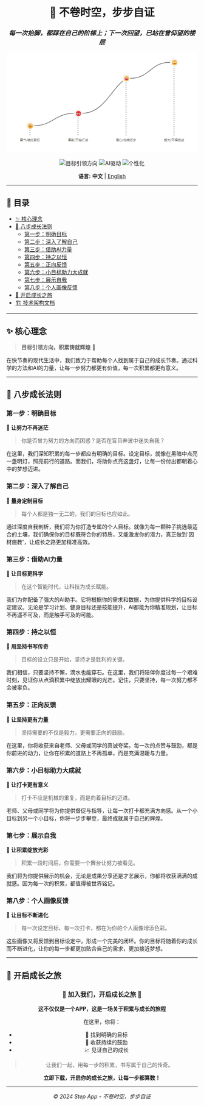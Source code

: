 <div align="center">

# 🚀 不卷时空，步步自证

### *每一次抬脚，都踩在自己的阶梯上；下一次回望，已站在曾仰望的楼层*

![Step](step.png)

![目标引领方向](https://img.shields.io/badge/目标引领方向-积累铸就辉煌-brightgreen)
![AI驱动](https://img.shields.io/badge/AI-驱动成长-blue)
![个性化](https://img.shields.io/badge/个性化-定制目标-orange)

**语言:** **中文** | [English](README_en.md)

</div>

---

## 📖 目录

- [✨ 核心理念](#-核心理念)
- [🎯 八步成长法则](#-八步成长法则)
  - [第一步：明确目标](#第一步明确目标)
  - [第二步：深入了解自己](#第二步深入了解自己)
  - [第三步：借助AI力量](#第三步借助ai力量)
  - [第四步：持之以恒](#第四步持之以恒)
  - [第五步：正向反馈](#第五步正向反馈)
  - [第六步：小目标助力大成就](#第六步小目标助力大成就)
  - [第七步：展示自我](#第七步展示自我)
  - [第八步：个人画像反馈](#第八步个人画像反馈)
- [🎊 开启成长之旅](#-开启成长之旅)
- [🏗️ 技术架构文档](framework.md)

---

## ✨ 核心理念

> **目标引领方向，积累铸就辉煌** 🌟

在快节奏的现代生活中，我们致力于帮助每个人找到属于自己的成长节奏。通过科学的方法和AI的力量，让每一步努力都更有价值，每一次积累都更有意义。

---

## 🎯 八步成长法则

### 第一步：明确目标
**🌟 让努力不再迷茫**

<blockquote>
你是否曾为努力的方向而困惑？是否在盲目奔波中迷失自我？
</blockquote>

在这里，我们深知积累的每一步都应有明确的目标。设定目标，就像在黑暗中点亮一盏明灯，照亮前行的道路。而我们，将助你点亮这盏灯，让每一份付出都朝着心中的梦想迈进。

### 第二步：深入了解自己
**🌟 量身定制目标**

<blockquote>
每个人都是独一无二的，我们的目标也应如此。
</blockquote>

通过深度自我剖析，我们将为你打造专属的个人目标。就像为每一颗种子挑选最适合的土壤，我们确保你的目标既符合你的特质，又能激发你的潜力，真正做到'因材施教'，让成长之路更加精准高效。

### 第三步：借助AI力量
**🌟 让目标更科学**

<blockquote>
在这个智能时代，让科技为成长赋能。
</blockquote>

我们为你配备了强大的AI助手。它将根据你的需求和数据，为你提供科学的目标设定建议。无论是学习计划、健身目标还是技能提升，AI都能为你精准规划，让目标不再遥不可及，而是触手可及的可能。

### 第四步：持之以恒
**🌟 用坚持书写传奇**

<blockquote>
目标的设立只是开始，坚持才是胜利的关键。
</blockquote>

我们相信，只要坚持不懈，滴水也能穿石。在这里，我们将陪伴你度过每一个艰难时刻，见证你从点滴积累中绽放出耀眼的光芒。记住，只要坚持，每一次努力都不会被辜负。

### 第五步：正向反馈
**🌟 让坚持更有力量**

<blockquote>
坚持需要的不仅是毅力，更需要正向的鼓励。
</blockquote>

在这里，你将收获来自老师、父母或同学的真诚夸奖。每一次的点赞与鼓励，都是你前进的动力，让你在积累的道路上不再孤单，而是充满温暖与力量。

### 第六步：小目标助力大成就
**🌟 让打卡更有意义**

<blockquote>
打卡不应是机械的重复，而是向着目标的迈进。
</blockquote>

老师、父母或同学将为你提供督促与指导，让每一次打卡都充满方向感。从一个小目标到另一个小目标，你将一步步攀登，最终成就属于自己的辉煌。

### 第七步：展示自我
**🌟 让积累绽放光彩**

<blockquote>
积累一段时间后，你需要一个舞台让努力被看见。
</blockquote>

我们将为你提供展示的机会，无论是成果分享还是才艺展示，你都将收获满满的成就感。因为每一次的积累，都值得被世界铭记。

### 第八步：个人画像反馈
**🌟 让目标不断进化**

<blockquote>
每一次设定目标、每一次打卡，都在为你的个人画像增添色彩。
</blockquote>

这些画像又将反馈到目标设定中，形成一个完美的闭环。你的目标将随着你的成长而不断进化，让你的每一步都更加贴合自己的需求，更加接近梦想。

---

## 🎊 开启成长之旅

<div align="center">

### 🌟 加入我们，开启成长之旅 🌟

**这不仅仅是一个APP，这是一场关于积累与成长的旅程**

在这里，你将：
- 🎯 找到明确的目标
- 💪 收获持续的鼓励  
- 📈 见证自己的成长

<blockquote>
让我们一起，用每一步的积累，书写属于自己的传奇。
</blockquote>

**立即下载，开启你的成长之旅，让每一步都算数！**

---

*© 2024 Step App - 不卷时空，步步自证*

</div>